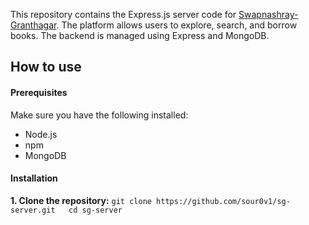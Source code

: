 This repository contains the Express.js server code for [Swapnashray-Granthagar](https://github.com/sour0v1/sg-client). The platform allows users to explore, search, and borrow books. The backend is managed using Express and MongoDB.

## How to use
  #### Prerequisites
  Make sure you have the following installed: 
   - Node.js
   - npm
   - MongoDB
  #### Installation
  **1. Clone the repository:**
      ```
      git clone https://github.com/sour0v1/sg-server.git  
      cd sg-server
      ```
  

